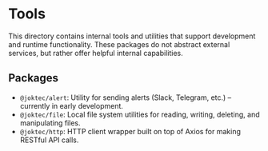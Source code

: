 # Tools

This directory contains internal tools and utilities that support development and runtime functionality. These packages do not abstract external services, but rather offer helpful internal capabilities.

## Packages

- `@joktec/alert`: Utility for sending alerts (Slack, Telegram, etc.) – currently in early development.
- `@joktec/file`: Local file system utilities for reading, writing, deleting, and manipulating files.
- `@joktec/http`: HTTP client wrapper built on top of Axios for making RESTful API calls.
